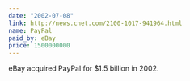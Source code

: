 ```yaml
---
date: "2002-07-08"
link: http://news.cnet.com/2100-1017-941964.html
name: PayPal
paid_by: eBay
price: 1500000000
---
```


eBay acquired PayPal for $1.5 billion in 2002.
